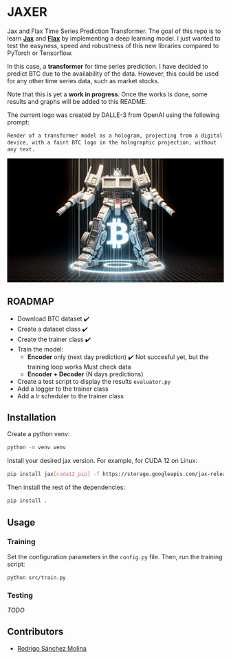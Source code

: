 # JAXER
Jax and Flax Time Series Prediction Transformer. The goal of this repo is to learn [**Jax**](https://jax.readthedocs.io/en/latest/) and [**Flax**](https://flax.readthedocs.io/en/latest/) by implementing a deep learning model. I just wanted to test the easyness, speed and robustness of this new libraries compared to PyTorch or Tensorflow. 

In this case, a **transformer** for time series prediction. I have decided to predict BTC due to the availability of the data. However, this could be used for any other time series data, such as market stocks.

Note that this is yet a **work in progress**. Once the works is done, some results and graphs will be added to this README.

The current logo was created by DALLE-3 from OpenAI using the following prompt:
```
Render of a transformer model as a hologram, projecting from a digital device, with a faint BTC logo in the holographic projection, without any text.
```

![Jaxer Logo](/data/btc_transformer.png)


## ROADMAP
- Download BTC dataset ✔️
- Create a dataset class ✔️
- Create the trainer class ✔️
- Train the model:
    - **Encoder** only (next day prediction) ✔️ Not succesful yet, but the training loop works Must check data
    - **Encoder + Decoder** (N days predictions)
- Create a test script to display the results `evaluator.py`
- Add a logger to the trainer class
- Add a lr scheduler to the trainer class

## Installation

Create a python venv:
```bash
python -m venv venv
```

Install your desired jax version. For example, for CUDA 12 on Linux:
```bash
pip install jax[cuda12_pip] -f https://storage.googleapis.com/jax-releases/jax_cuda_releases.html
```

Then install the rest of the dependencies:

```bash
pip install .
```

## Usage
### Training
Set the configuration parameters in the `config.py` file. Then, run the training script:
```bash
python src/train.py
```

### Testing
*TODO*

## Contributors
- [Rodrigo Sánchez Molina](rsanchezm98@gmail.com)
